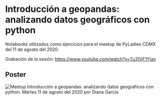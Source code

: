 # Introducción a geopandas: analizando datos geográficos con python

Notebooks utilizados como ejercicios para el meetup de PyLadies CDMX del 11 de agosto del 2020. 

Grabación de la sesión: https://www.youtube.com/watch?v=Tu31VF1Ylao

## Poster

![Meetup Introducción a geopandas: analizando datos geográficos con python. Martes 11 de agosto del 2020 por Diana García](https://scontent.fcvj5-1.fna.fbcdn.net/v/t1.6435-9/116815129_1246837742335248_2576463815235010456_n.jpg?_nc_cat=105&ccb=1-7&_nc_sid=730e14&_nc_eui2=AeGnYcDaEVvM0W3s7YxA2eXJTfTIcabO-i1N9Mhxps76LdmlzQ5pw8ydpV25aiUcmQ24REwbxNC9f_GZ-IDJu5Lg&_nc_ohc=QnjfnFo3rAEAX_hS7bg&_nc_oc=AQk0By3DEtMd78LAy02H9g5mSoCgJ5NQrLWZKPsboVJEHV9SxrRRzRXNhAW7BpQBmOsoiwMe0wHi1vNFou_pK91H&_nc_ht=scontent.fcvj5-1.fna&oh=00_AfD36CZ2HacIe_3Ppvd31QLlDYR0coHwJMjng0k8PahSXA&oe=640D410F)
